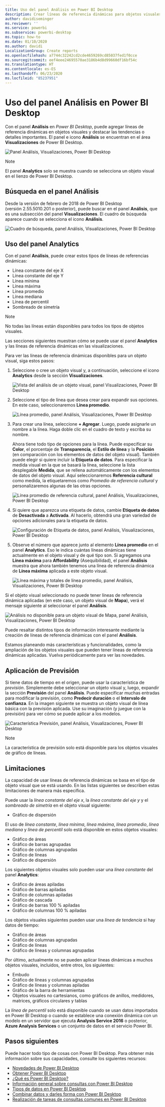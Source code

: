 ```yaml
---
title: Uso del panel Análisis en Power BI Desktop
description: Crear líneas de referencia dinámicas para objetos visuales de Power BI Desktop
author: davidiseminger
ms.reviewer: ''
ms.service: powerbi
ms.subservice: powerbi-desktop
ms.topic: how-to
ms.date: 01/10/2020
ms.author: davidi
LocalizationGroup: Create reports
ms.openlocfilehash: a7744c32242cd2cde4659269cd85037fed1f0cce
ms.sourcegitcommit: eef4eee24695570ae3186b4d8d99660df16bf54c
ms.translationtype: HT
ms.contentlocale: es-ES
ms.lasthandoff: 06/23/2020
ms.locfileid: "85237951"
---
```

# <a name="use-the-analytics-pane-in-power-bi-desktop"></a>Uso del panel Análisis en Power BI Desktop

Con el panel **Análisis** en *Power BI Desktop*, puede agregar líneas de referencia dinámicas en objetos visuales y destacar las tendencias o detalles importantes. El panel e icono **Análisis** se encuentran en el área **Visualizaciones** de Power BI Desktop.

![Panel Análisis, Visualizaciones, Power BI Desktop](media/desktop-analytics-pane/analytics-pane_1.png)

> [!NOTE]
> El panel **Analytics** solo se muestra cuando se selecciona un objeto visual en el lienzo de Power BI Desktop.

## <a name="search-within-the-analytics-pane"></a>Búsqueda en el panel Análisis

Desde la versión de febrero de 2018 de Power BI Desktop (versión 2.55.5010.201 o posterior), puede buscar en el panel **Análisis**, que es una subsección del panel **Visualizaciones**. El cuadro de búsqueda aparece cuando se selecciona el icono **Análisis**.

![Cuadro de búsqueda, panel Análisis, Visualizaciones, Power BI Desktop](media/desktop-analytics-pane/analytics-pane_1b.png)

## <a name="use-the-analytics-pane"></a>Uso del panel Analytics

Con el panel **Análisis**, puede crear estos tipos de líneas de referencias dinámicas:

* Línea constante del eje X
* Línea constante del eje Y
* Línea mínima
* Línea máxima
* Línea promedio
* Línea mediana
* Línea de percentil
* Sombreado de simetría

> [!NOTE]
> No todas las líneas están disponibles para todos los tipos de objetos visuales.

Las secciones siguientes muestran cómo se puede usar el panel **Analytics** y las líneas de referencia dinámicas en las visualizaciones.

Para ver las líneas de referencia dinámicas disponibles para un objeto visual, siga estos pasos:

1. Seleccione o cree un objeto visual y, a continuación, seleccione el icono **Analytics** desde la sección **Visualizaciones**.

    ![Vista del análisis de un objeto visual, panel Visualizaciones, Power BI Desktop](media/desktop-analytics-pane/analytics-pane_2.png)

2. Seleccione el tipo de línea que desea crear para expandir sus opciones. En este caso, seleccionaremos **Línea promedio**.

    ![Línea promedio, panel Análisis, Visualizaciones, Power BI Desktop](media/desktop-analytics-pane/analytics-pane_3.png)

3. Para crear una línea, seleccione **+&nbsp;Agregar**. Luego, puede asignarle un nombre a la línea. Haga doble clic en el cuadro de texto y escriba su nombre.

    Ahora tiene todo tipo de opciones para la línea. Puede especificar su **Color**, el porcentaje de **Transparencia**, el **Estilo de línea** y la **Posición** (en comparación con los elementos de datos del objeto visual). También puede elegir si quiere incluir la **Etiqueta de datos**. Para especificar la medida visual en la que se basará la línea, seleccione la lista desplegable **Medida**, que se rellena automáticamente con los elementos de datos del objeto visual. Aquí seleccionaremos **Referencia cultural** como medida, la etiquetaremos como *Promedio de referencia cultural* y personalizaremos algunas de las otras opciones.

    ![Línea promedio de referencia cultural, panel Análisis, Visualizaciones, Power BI Desktop](media/desktop-analytics-pane/analytics-pane_4.png)

4. Si quiere que aparezca una etiqueta de datos, cambie **Etiqueta de datos** de **Desactivada** a **Activada**. Al hacerlo, obtendrá una gran variedad de opciones adicionales para la etiqueta de datos.

    ![Configuración de Etiqueta de datos, panel Análisis, Visualizaciones, Power BI Desktop](media/desktop-analytics-pane/analytics-pane_5.png)

5. Observe el número que aparece junto al elemento **Línea promedio** en el panel **Analytics**. Eso le indica cuántas líneas dinámicas tiene actualmente en el objeto visual y de qué tipo son. Si agregamos una **Línea máxima** para **Affordability** (Asequibilidad), el panel **Análisis** muestra que ahora también tenemos una línea de referencia dinámica de **Línea máxima** aplicada a este objeto visual.

    ![Línea máxima y totales de línea promedio, panel Análisis, Visualizaciones, Power BI Desktop](media/desktop-analytics-pane/analytics-pane_6.png)

Si el objeto visual seleccionado no puede tener líneas de referencia dinámica aplicadas (en este caso, un objeto visual de **Mapa**), verá el mensaje siguiente al seleccionar el panel **Análisis**.

![Análisis no disponible para un objeto visual de Mapa, panel Análisis, Visualizaciones, Power BI Desktop](media/desktop-analytics-pane/analytics-pane_7.png)

Puede resaltar distintos tipos de información interesante mediante la creación de líneas de referencia dinámicas con el panel **Análisis**.

Estamos planeando más características y funcionalidades, como la ampliación de los objetos visuales que pueden tener líneas de referencia dinámicas aplicadas. Vuelva periódicamente para ver las novedades.

## <a name="apply-forecasting"></a>Aplicación de Previsión

Si tiene datos de tiempo en el origen, puede usar la característica de *previsión*. Simplemente debe seleccionar un objeto visual y, luego, expandir la sección **Previsión** del panel **Análisis**. Puede especificar muchas entradas para modificar la previsión, como **Predecir duración** o el **Intervalo de confianza**. En la imagen siguiente se muestra un objeto visual de línea básica con la previsión aplicada. Use su imaginación (y juegue con la previsión) para ver cómo se puede aplicar a los modelos.

![Característica Previsión, panel Análisis, Visualizaciones, Power BI Desktop](media/desktop-analytics-pane/analytics-pane_8.png)

> [!NOTE]
> La característica de previsión solo está disponible para los objetos visuales de gráfico de líneas.

## <a name="limitations"></a>Limitaciones

La capacidad de usar líneas de referencia dinámicas se basa en el tipo de objeto visual que se está usando. En las listas siguientes se describen estas limitaciones de manera más específica.

Puede usar la *línea constante del eje x*, la *línea constante del eje y* y el *sombreado de simetría* en el objeto visual siguiente:

* Gráfico de dispersión

El uso de *línea constante*, *línea mínima*, *línea máxima*, *línea promedio*, *línea mediana* y *línea de percentil* solo está disponible en estos objetos visuales:

* Gráfico de áreas
* Gráfico de barras agrupadas
* Gráfico de columnas agrupadas
* Gráfico de líneas
* Gráfico de dispersión

Los siguientes objetos visuales solo pueden usar una *línea constante* del panel **Analytics**:

* Gráfico de áreas apiladas
* Gráfico de barras apiladas
* Gráfico de columnas apiladas
* Gráfico de cascada
* Gráfico de barras 100 % apiladas
* Gráfico de columnas 100 % apiladas

Los objetos visuales siguientes pueden usar una *línea de tendencia* si hay datos de tiempo:

* Gráfico de áreas
* Gráfico de columnas agrupadas
* Gráfico de líneas
* Gráfico de líneas y columnas agrupadas

Por último, actualmente no se pueden aplicar líneas dinámicas a muchos objetos visuales, incluidos, entre otros, los siguientes:

* Embudo
* Gráfico de líneas y columnas agrupadas
* Gráfico de líneas y columnas apiladas
* Gráfico de la barra de herramientas
* Objetos visuales no cartesianos, como gráficos de anillos, medidores, matrices, gráficos circulares y tablas

La *línea de percentil* solo está disponible cuando se usan datos importados en Power BI Desktop o cuando se establece una conexión dinámica con un modelo en un servidor que ejecuta **Analysis Service 2016** o posterior, **Azure Analysis Services** o un conjunto de datos en el servicio Power BI.

## <a name="next-steps"></a>Pasos siguientes

Puede hacer todo tipo de cosas con Power BI Desktop. Para obtener más información sobre sus capacidades, consulte los siguientes recursos:

* [Novedades de Power BI Desktop](../fundamentals/desktop-latest-update.md)
* [Obtener Power BI Desktop](../fundamentals/desktop-get-the-desktop.md)
* [¿Qué es Power BI Desktop?](../fundamentals/desktop-what-is-desktop.md)
* [Información general sobre consultas con Power BI Desktop](desktop-query-overview.md)
* [Tipos de datos en Power BI Desktop](../connect-data/desktop-data-types.md)
* [Combinar datos y darles forma con Power BI Desktop](../connect-data/desktop-shape-and-combine-data.md)
* [Realización de tareas de consultas comunes en Power BI Desktop](desktop-common-query-tasks.md)
